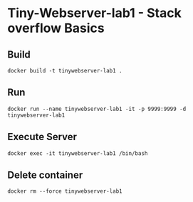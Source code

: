 # Tiny-Webserver-lab1 - Stack overflow Basics

## Build

```
docker build -t tinywebserver-lab1 .
```

## Run
```
docker run --name tinywebserver-lab1 -it -p 9999:9999 -d tinywebserver-lab1

```

## Execute Server
```
docker exec -it tinywebserver-lab1 /bin/bash
```

## Delete container
```
docker rm --force tinywebserver-lab1   
```
